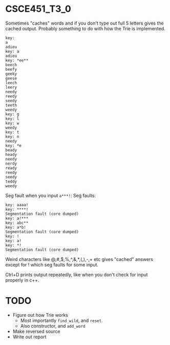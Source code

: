 # CSCE451_T3_0

Sometimes "caches" words and if you don't type out full 5 letters gives the cached output.
Probably something to do with how the Trie is implemented.
```
key: 
a
adieu
key: a
adieu
key: *ee**
beech
beefy
geeky
geese
leech
leery
needy
reedy
seedy
teeth
weedy
key: g
key: l
key: w
weedy
key: t
key: n
needy
key: *e
beady
heady
needy
nerdy
ready
reedy
seedy
teddy
weedy
```

Seg fault when you input `a***!`:
Seg faults:
```
key: aaaa!
key: ****!
Segmentation fault (core dumped)
key: a!***
key: abc**
key: a*b!
Segmentation fault (core dumped)
key: !
key: a!
key: *!
Segmentation fault (core dumped)
```

Weird characters like @,#,$,%,^,&,*,(,),-,+ etc gives "cached" answers except for ! which seg faults for some input.

Ctrl+D prints output repeatedly, like when you don't check for input properly in c++.


# TODO
- Figure out how Trie works
  - Most importantly `find_wild`, and `reset`.
  - Also constructor, and `add_word`
- Make reversed source
- Write out report